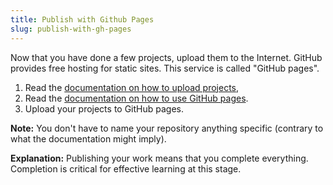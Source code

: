 ```yaml
---
title: Publish with Github Pages
slug: publish-with-gh-pages
---
```


Now that you have done a few projects, upload them to the Internet. GitHub
provides free hosting for static sites. This service is called "GitHub pages".

  1. Read the [documentation on how to upload projects][github-new-repo],
  2. Read the [documentation on how to use GitHub pages][github-pages].
  3. Upload your projects to GitHub pages.

**Note:** You don't have to name your repository anything specific (contrary to
what the documentation might imply).

[github-new-repo]: https://docs.github.com/en/github/working-with-github-pages/creating-a-github-pages-site#creating-a-repository-for-your-site
[github-pages]: https://docs.github.com/en/github/working-with-github-pages/creating-a-github-pages-site#creating-your-site

**Explanation:** Publishing your work means that you complete everything.
Completion is critical for effective learning at this stage.